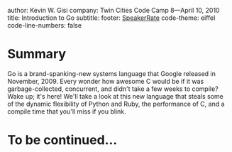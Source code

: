 author: Kevin W. Gisi
company: Twin Cities Code Camp 8&mdash;April 10, 2010
title: Introduction to Go
subtitle:
footer: <a href='http://speakerrate.com/talks/2116-introduction-to-go'>SpeakerRate</a>
code-theme: eiffel
code-line-numbers: false

# Summary

Go is a brand-spanking-new systems language that Google released in November, 2009. Every wonder how awesome C would be if it was garbage-collected, concurrent, and didn't take a few weeks to compile? Wake up; it's here! We'll take a look at this new language that steals some of the dynamic flexibility of Python and Ruby, the performance of C, and a compile time that you'll miss if you blink.

# To be continued...
